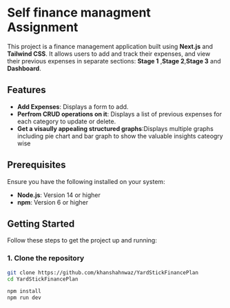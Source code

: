 # Self finance managment Assignment

This project is a finance management application built using **Next.js** and **Tailwind CSS**. It allows users to add and track their expenses, and view their previous expenses in separate sections: **Stage 1** ,**Stage 2**,**Stage 3** and **Dashboard**.

## Features

- **Add Expenses**: Displays a form to add.
- **Perfrom CRUD operations on it**: Displays a list of previous expenses for each category to update or delete.
- **Get a visaully appealing structured graphs**:Displays multiple graphs including pie chart and bar graph to show the valuable insights cateogry wise

## Prerequisites

Ensure you have the following installed on your system:

- **Node.js**: Version 14 or higher
- **npm**: Version 6 or higher

## Getting Started

Follow these steps to get the project up and running:

### 1. Clone the repository
```bash
git clone https://github.com/khanshahnwaz/YardStickFinancePlan
cd YardStickFinancePlan

npm install
npm run dev
